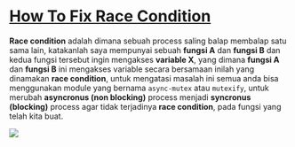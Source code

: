 # [How To Fix Race Condition](https://www.nodejsdesignpatterns.com/blog/node-js-race-conditions/)

**Race condition** adalah dimana sebuah process saling balap membalap satu sama lain, katakanlah saya mempunyai sebuah **fungsi A** dan **fungsi B** dan kedua fungsi tersebut ingin mengakses **variable X**, yang dimana **fungsi A** dan **fungsi B** ini mengakses variable secara bersamaan inilah yang dinamakan **race condition**, untuk mengatasi masalah ini semua anda bisa menggunakan module yang bernama `async-mutex` atau `mutexify`, untuk merubah **asyncronus (non blocking)** process menjadi **syncronus (blocking)** process agar tidak terjadinya **race condition**, pada fungsi yang telah kita buat.

![](https://i.ytimg.com/vi/7aF0q7NfwfA/maxresdefault.jpg)
